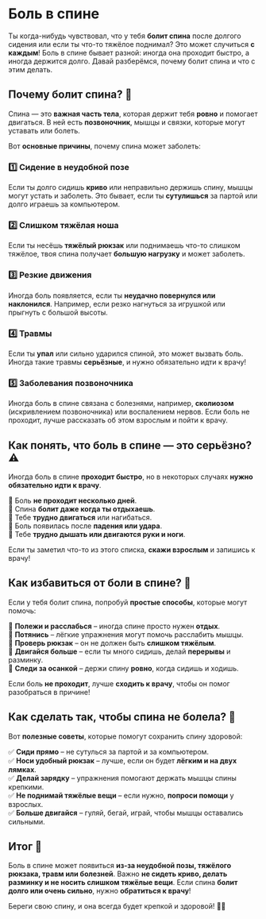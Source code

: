 # Боль в спине

Ты когда-нибудь чувствовал, что у тебя **болит спина** после долгого сидения или если ты что-то тяжёлое поднимал? Это может случиться **с каждым**! Боль в спине бывает разной: иногда она проходит быстро, а иногда держится долго. Давай разберёмся, почему болит спина и что с этим делать.  

## Почему болит спина? 🤔  

Спина — это **важная часть тела**, которая держит тебя **ровно** и помогает двигаться. В ней есть **позвоночник**, мышцы и связки, которые могут уставать или болеть.  

Вот **основные причины**, почему спина может заболеть:  

### 1️⃣ **Сидение в неудобной позе**  
Если ты долго сидишь **криво** или неправильно держишь спину, мышцы могут устать и заболеть. Это бывает, если ты **сутулишься** за партой или долго играешь за компьютером.  

### 2️⃣ **Слишком тяжёлая ноша**  
Если ты несёшь **тяжёлый рюкзак** или поднимаешь что-то слишком тяжёлое, твоя спина получает **большую нагрузку** и может заболеть.  

### 3️⃣ **Резкие движения**  
Иногда боль появляется, если ты **неудачно повернулся или наклонился**. Например, если резко нагнуться за игрушкой или прыгнуть с большой высоты.  

### 4️⃣ **Травмы**  
Если ты **упал** или сильно ударился спиной, это может вызвать боль. Иногда такие травмы **серьёзные**, и нужно обязательно идти к врачу!  

### 5️⃣ **Заболевания позвоночника**  
Иногда боль в спине связана с болезнями, например, **сколиозом** (искривлением позвоночника) или воспалением нервов. Если боль не проходит, лучше рассказать об этом взрослым и пойти к врачу.  

## Как понять, что боль в спине — это серьёзно? ⚠  

Иногда боль в спине **проходит быстро**, но в некоторых случаях **нужно обязательно идти к врачу**.  

🔴 Боль **не проходит несколько дней**.  
🔴 Спина **болит даже когда ты отдыхаешь**.  
🔴 Тебе **трудно двигаться** или нагибаться.  
🔴 Боль появилась после **падения или удара**.  
🔴 Тебе **трудно дышать или двигаются руки и ноги**.  

Если ты заметил что-то из этого списка, **скажи взрослым** и запишись к врачу!  

## Как избавиться от боли в спине? 💆  

Если у тебя болит спина, попробуй **простые способы**, которые могут помочь:  

🛌 **Полежи и расслабься** – иногда спине просто нужен **отдых**.  
🧘 **Потянись** – лёгкие упражнения могут помочь расслабить мышцы.  
🎒 **Проверь рюкзак** – он не должен быть **слишком тяжёлым**.  
💨 **Двигайся больше** – если ты много сидишь, делай **перерывы** и разминку.  
🚶 **Следи за осанкой** – держи спину **ровно**, когда сидишь и ходишь.  

Если боль **не проходит**, лучше **сходить к врачу**, чтобы он помог разобраться в причине!  

## Как сделать так, чтобы спина не болела? 🚀  

Вот **полезные советы**, которые помогут сохранить спину здоровой:  

✅ **Сиди прямо** – не сутулься за партой и за компьютером.  
✅ **Носи удобный рюкзак** – лучше, если он будет **лёгким и на двух лямках**.  
✅ **Делай зарядку** – упражнения помогают держать мышцы спины крепкими.  
✅ **Не поднимай тяжёлые вещи** – если нужно, **попроси помощи** у взрослых.  
✅ **Больше двигайся** – гуляй, бегай, играй, чтобы мышцы оставались сильными.  

## Итог 🏁  

Боль в спине может появиться **из-за неудобной позы, тяжёлого рюкзака, травм или болезней**. Важно **не сидеть криво, делать разминку и не носить слишком тяжёлые вещи**. Если спина **болит долго или очень сильно**, нужно **обратиться к врачу**!  

Береги свою спину, и она всегда будет крепкой и здоровой! 💪😊  
